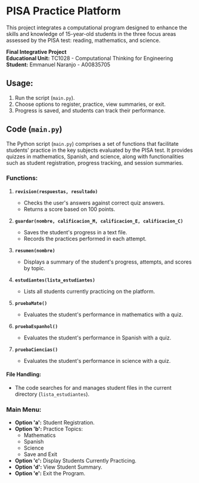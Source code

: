 # PISA Practice Platform

This project integrates a computational program designed to enhance the skills and knowledge of 15-year-old students in the three focus areas assessed by the PISA test: reading, mathematics, and science.

**Final Integrative Project**  
**Educational Unit:** TC1028 - Computational Thinking for Engineering  
**Student:** Emmanuel Naranjo - A00835705

## Usage:
1. Run the script (`main.py`).
2. Choose options to register, practice, view summaries, or exit.
3. Progress is saved, and students can track their performance.

## Code (`main.py`)
The Python script (`main.py`) comprises a set of functions that facilitate students' practice in the key subjects evaluated by the PISA test. It provides quizzes in mathematics, Spanish, and science, along with functionalities such as student registration, progress tracking, and session summaries.

### Functions:
1. **`revision(respuestas, resultado)`**
   - Checks the user's answers against correct quiz answers.
   - Returns a score based on 100 points.

2. **`guardar(nombre, calificacion_M, calificacion_E, calificacion_C)`**
   - Saves the student's progress in a text file.
   - Records the practices performed in each attempt.

3. **`resumen(nombre)`**
   - Displays a summary of the student's progress, attempts, and scores by topic.

4. **`estudiantes(lista_estudiantes)`**
   - Lists all students currently practicing on the platform.

5. **`pruebaMate()`**
   - Evaluates the student's performance in mathematics with a quiz.

6. **`pruebaEspanhol()`**
   - Evaluates the student's performance in Spanish with a quiz.

7. **`pruebaCiencias()`**
   - Evaluates the student's performance in science with a quiz.

#### File Handling:
- The code searches for and manages student files in the current directory (`lista_estudiantes`).

### Main Menu:
- **Option 'a':** Student Registration.
- **Option 'b':** Practice Topics:
  - Mathematics
  - Spanish
  - Science
  - Save and Exit
- **Option 'c':** Display Students Currently Practicing.
- **Option 'd':** View Student Summary.
- **Option 'e':** Exit the Program.
